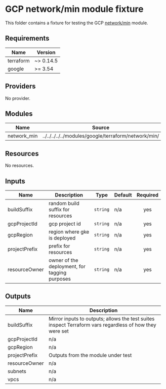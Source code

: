 # GCP network/min module fixture
<!-- spell-checker: ignore markdownlint -->

This folder contains a fixture for testing the GCP
[network/min](../../../../../modules/google/terraform/network/min/) module.

<!-- markdownlint-disable MD033 MD034 -->
<!-- BEGINNING OF PRE-COMMIT-TERRAFORM DOCS HOOK -->
## Requirements

| Name | Version |
|------|---------|
| terraform | ~> 0.14.5 |
| google | >= 3.54 |

## Providers

No provider.

## Modules

| Name | Source | Version |
|------|--------|---------|
| network_min | ../../../../../modules/google/terraform/network/min/ |  |

## Resources

No resources.

## Inputs

| Name | Description | Type | Default | Required |
|------|-------------|------|---------|:--------:|
| buildSuffix | random build suffix for resources | `string` | n/a | yes |
| gcpProjectId | gcp project id | `string` | n/a | yes |
| gcpRegion | region where gke is deployed | `string` | n/a | yes |
| projectPrefix | prefix for resources | `string` | n/a | yes |
| resourceOwner | owner of the deployment, for tagging purposes | `string` | n/a | yes |

## Outputs

| Name | Description |
|------|-------------|
| buildSuffix | Mirror inputs to outputs; allows the test suites inspect Terraform vars regardless of how they were set |
| gcpProjectId | n/a |
| gcpRegion | n/a |
| projectPrefix | Outputs from the module under test |
| resourceOwner | n/a |
| subnets | n/a |
| vpcs | n/a |
<!-- END OF PRE-COMMIT-TERRAFORM DOCS HOOK -->
<!-- markdownlint-enable MD033 MD034 -->

